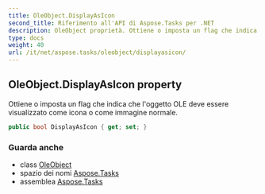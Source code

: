 ```yaml
---
title: OleObject.DisplayAsIcon
second_title: Riferimento all'API di Aspose.Tasks per .NET
description: OleObject proprietà. Ottiene o imposta un flag che indica che loggetto OLE deve essere visualizzato come icona o come immagine normale.
type: docs
weight: 40
url: /it/net/aspose.tasks/oleobject/displayasicon/
---
```

## OleObject.DisplayAsIcon property

Ottiene o imposta un flag che indica che l'oggetto OLE deve essere visualizzato come icona o come immagine normale.

```csharp
public bool DisplayAsIcon { get; set; }
```

### Guarda anche

* class [OleObject](../)
* spazio dei nomi [Aspose.Tasks](../../oleobject/)
* assemblea [Aspose.Tasks](../../../)


